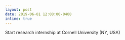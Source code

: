 ```yaml
---
layout: post
date: 2019-06-01 12:00:00-0400
inline: true
---
```


Start research internship at Cornell University (NY, USA)
